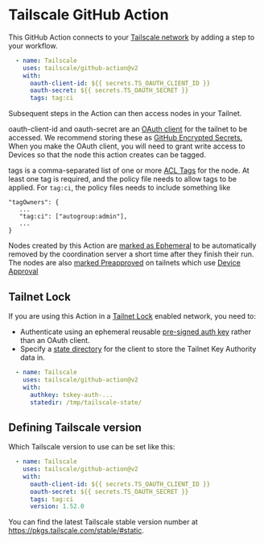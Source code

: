 # Tailscale GitHub Action

This GitHub Action connects to your [Tailscale network](https://tailscale.com)
by adding a step to your workflow.

```yaml
  - name: Tailscale
    uses: tailscale/github-action@v2
    with:
      oauth-client-id: ${{ secrets.TS_OAUTH_CLIENT_ID }}
      oauth-secret: ${{ secrets.TS_OAUTH_SECRET }}
      tags: tag:ci
```

Subsequent steps in the Action can then access nodes in your Tailnet.

oauth-client-id and oauth-secret are an [OAuth client](https://tailscale.com/s/oauth-clients/)
for the tailnet to be accessed. We recommend storing these as
[GitHub Encrypted Secrets.](https://docs.github.com/en/actions/security-guides/encrypted-secrets)
When you make the OAuth client,
you will need to grant write access to Devices so that the node this action creates can be tagged.

tags is a comma-separated list of one or more [ACL Tags](https://tailscale.com/kb/1068/acl-tags/)
for the node.
At least one tag is required, and the policy file needs to allow tags to be applied.
For `tag:ci`, the policy files needs to include something like

```
"tagOwners": {
   ...
   "tag:ci": ["autogroup:admin"],
   ...
}
```

Nodes created by this Action are [marked as Ephemeral](https://tailscale.com/s/ephemeral-nodes) to
be automatically removed by the coordination server a short time after they
finish their run. The nodes are also [marked Preapproved](https://tailscale.com/kb/1085/auth-keys/)
on tailnets which use [Device Approval](https://tailscale.com/kb/1099/device-approval/)

## Tailnet Lock

If you are using this Action in a [Tailnet
Lock](https://tailscale.com/kb/1226/tailnet-lock) enabled network, you need to:

* Authenticate using an ephemeral reusable [pre-signed auth key](
  https://tailscale.com/kb/1226/tailnet-lock#add-a-node-using-a-pre-signed-auth-key)
  rather than an OAuth client.
* Specify a [state directory](
  https://tailscale.com/kb/1278/tailscaled#flags-to-tailscaled) for the
  client to store the Tailnet Key Authority data in.

```yaml
  - name: Tailscale
    uses: tailscale/github-action@v2
    with:
      authkey: tskey-auth-...
      statedir: /tmp/tailscale-state/
```

## Defining Tailscale version

Which Tailscale version to use can be set like this:

```yaml
  - name: Tailscale
    uses: tailscale/github-action@v2
    with:
      oauth-client-id: ${{ secrets.TS_OAUTH_CLIENT_ID }}
      oauth-secret: ${{ secrets.TS_OAUTH_SECRET }}
      tags: tag:ci
      version: 1.52.0
```

You can find the latest Tailscale stable version number at
https://pkgs.tailscale.com/stable/#static.
